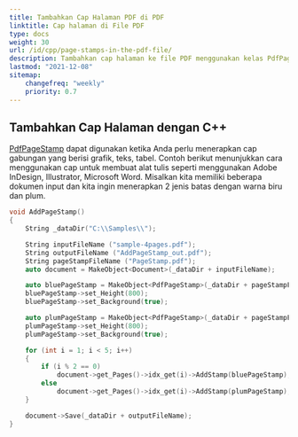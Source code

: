 ```yaml
---
title: Tambahkan Cap Halaman PDF di PDF
linktitle: Cap halaman di File PDF
type: docs
weight: 30
url: /id/cpp/page-stamps-in-the-pdf-file/
description: Tambahkan cap halaman ke file PDF menggunakan kelas PdfPageStamp dengan C++.
lastmod: "2021-12-08"
sitemap:
    changefreq: "weekly"
    priority: 0.7
---
```


## Tambahkan Cap Halaman dengan C++

[PdfPageStamp](https://reference.aspose.com/pdf/cpp/class/aspose.pdf.pdf_page_stamp) dapat digunakan ketika Anda perlu menerapkan cap gabungan yang berisi grafik, teks, tabel. Contoh berikut menunjukkan cara menggunakan cap untuk membuat alat tulis seperti menggunakan Adobe InDesign, Illustrator, Microsoft Word. Misalkan kita memiliki beberapa dokumen input dan kita ingin menerapkan 2 jenis batas dengan warna biru dan plum.

```cpp
void AddPageStamp()
{
    String _dataDir("C:\\Samples\\");

    String inputFileName ("sample-4pages.pdf");
    String outputFileName ("AddPageStamp_out.pdf");
    String pageStampFileName ("PageStamp.pdf");
    auto document = MakeObject<Document>(_dataDir + inputFileName);

    auto bluePageStamp = MakeObject<PdfPageStamp>(_dataDir + pageStampFileName, 1);
    bluePageStamp->set_Height(800);
    bluePageStamp->set_Background(true);

    auto plumPageStamp = MakeObject<PdfPageStamp>(_dataDir + pageStampFileName, 2);
    plumPageStamp->set_Height(800);
    plumPageStamp->set_Background(true);

    for (int i = 1; i < 5; i++)
    {
        if (i % 2 == 0)
            document->get_Pages()->idx_get(i)->AddStamp(bluePageStamp);
        else
            document->get_Pages()->idx_get(i)->AddStamp(plumPageStamp);
    }

    document->Save(_dataDir + outputFileName);
}
```